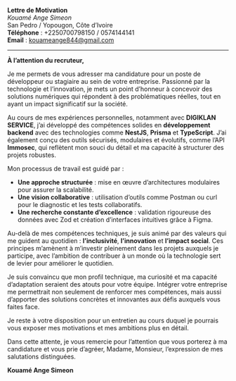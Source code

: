 **Lettre de Motivation**  
_Kouamé Ange Simeon_  
San Pedro / Yopougon, Côte d’Ivoire  
**Téléphone** : +2250700798150 / 0574144141  
**Email** : kouameange844@gmail.com  

---

**À l’attention du recruteur,**

Je me permets de vous adresser ma candidature pour un poste de développeur ou stagiaire au sein de votre entreprise. Passionné par la technologie et l’innovation, je mets un point d’honneur à concevoir des solutions numériques qui répondent à des problématiques réelles, tout en ayant un impact significatif sur la société.

Au cours de mes expériences personnelles, notamment avec **DIGIKLAN SERVICE**, j’ai développé des compétences solides en **développement backend** avec des technologies comme **NestJS**, **Prisma** et **TypeScript**. J’ai également conçu des outils sécurisés, modulaires et évolutifs, comme l’API **Immosec**, qui reflètent mon souci du détail et ma capacité à structurer des projets robustes.

Mon processus de travail est guidé par :  
- **Une approche structurée** : mise en œuvre d’architectures modulaires pour assurer la scalabilité.  
- **Une vision collaborative** : utilisation d’outils comme Postman ou curl pour le diagnostic et les tests collaboratifs.  
- **Une recherche constante d’excellence** : validation rigoureuse des données avec Zod et création d’interfaces intuitives grâce à Figma.  

Au-delà de mes compétences techniques, je suis animé par des valeurs qui me guident au quotidien : **l’inclusivité**, **l’innovation** et **l’impact social**. Ces principes m’amènent à m’investir pleinement dans les projets auxquels je participe, avec l’ambition de contribuer à un monde où la technologie sert de levier pour améliorer le quotidien.

Je suis convaincu que mon profil technique, ma curiosité et ma capacité d’adaptation seraient des atouts pour votre équipe. Intégrer votre entreprise me permettrait non seulement de renforcer mes compétences, mais aussi d’apporter des solutions concrètes et innovantes aux défis auxquels vous faites face.

Je reste à votre disposition pour un entretien au cours duquel je pourrais vous exposer mes motivations et mes ambitions plus en détail.

Dans cette attente, je vous remercie pour l’attention que vous porterez à ma candidature et vous prie d’agréer, Madame, Monsieur, l’expression de mes salutations distinguées.

**Kouamé Ange Simeon**